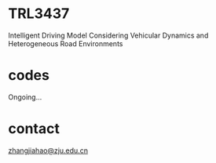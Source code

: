# TRL3437
Intelligent Driving Model Considering Vehicular Dynamics and Heterogeneous Road Environments

# codes
Ongoing...

# contact
zhangjiahao@zju.edu.cn
